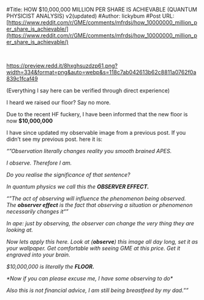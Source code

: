 #Title: HOW $10,000,000 MILLION PER SHARE IS ACHIEVABLE (QUANTUM PHYSICIST ANALYSIS) v2(updated)
#Author: lickybum
#Post URL: [https://www.reddit.com/r/GME/comments/mfrdsj/how_10000000_million_per_share_is_achievable/](https://www.reddit.com/r/GME/comments/mfrdsj/how_10000000_million_per_share_is_achievable/)


&#x200B;

https://preview.redd.it/8hxghsuzdzp61.png?width=334&format=png&auto=webp&s=118c7ab042613b62c8811a0762f0a839c1fcaf49

 

(Everything I say here can be verified through direct experience)

I heard we raised our floor? Say no more.

Due to the recent HF fuckery, I have been informed that the new floor is now **$10,000,000**

I have since updated my observable image from a previous post. If you didn’t see my previous post. here it is:

*“”Observation literally changes reality you smooth brained APES.* 

*I observe. Therefore I am.* 

*Do you realise the significance of that sentence?*

*In quantum physics we call this the* ***OBSERVER EFFECT.***

*“”The act of observing will influence the phenomenon being observed. The* ***observer effect*** *is the fact that observing a situation or phenomenon necessarily changes it“”*

*In ape: just by observing, the observer can change the very thing they are looking at.*

*Now lets apply this here. Look at (****observe****) this image all day long, set it as your wallpaper. Get comfortable with seeing GME at this price. Get it engraved into your brain.*

*$10,000,000 is literally the* ***FLOOR.***

*\*Now if you can please excuse me, I have some observing to do\**

*Also this is not financial advice, I am still being breastfeed by my dad.””*